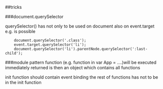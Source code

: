 ##tricks

###document.querySelector

querySelector() has not only to be used on document also on event.target e.g. is
possible

        document.querySelector('.class');
        event.target.querySelector('li');
        document.querySelector('li').parentNode.querySelector(':last-child');
        
###module pattern
function (e.g. function in var App = ....)will be executed immediately
returned is then an object which contains all functions

init function should contain event binding
the rest of functions has not to be in the init function
